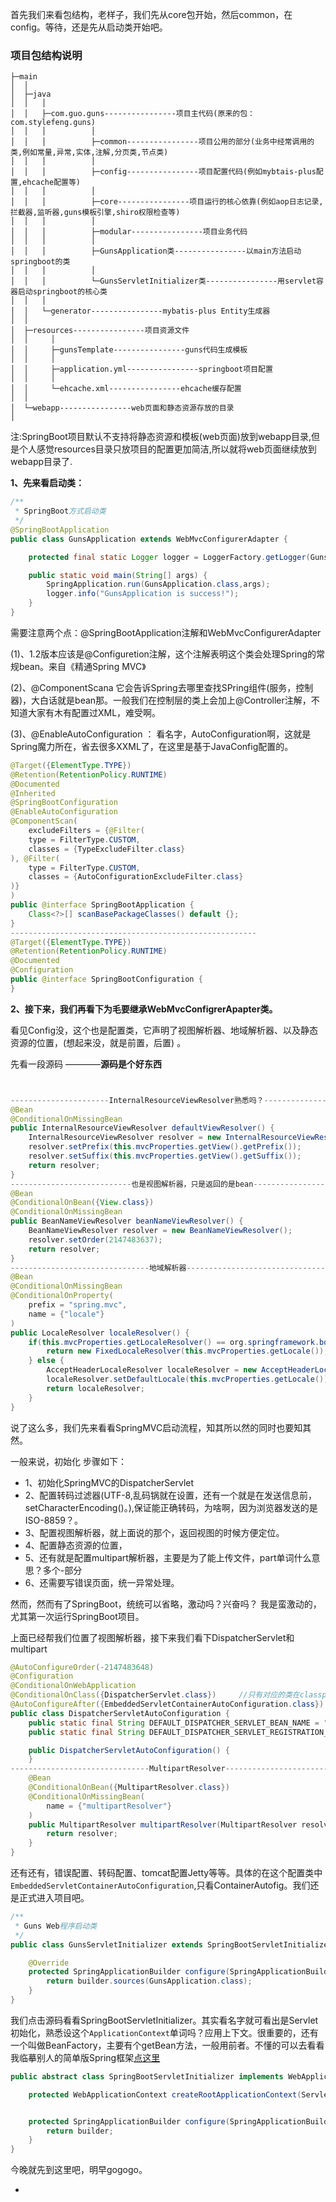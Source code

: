 首先我们来看包结构，老样子，我们先从core包开始，然后common，在config。等待，还是先从启动类开始吧。

### 项目包结构说明
```
├─main
│  │
│  ├─java
│  │   │
│  │   ├─com.guo.guns----------------项目主代码(原来的包：com.stylefeng.guns)
│  │   │          │
│  │   │          ├─common----------------项目公用的部分(业务中经常调用的类,例如常量,异常,实体,注解,分页类,节点类)
│  │   │          │
│  │   │          ├─config----------------项目配置代码(例如mybtais-plus配置,ehcache配置等)
│  │   │          │
│  │   │          ├─core----------------项目运行的核心依靠(例如aop日志记录,拦截器,监听器,guns模板引擎,shiro权限检查等)
│  │   │          │
│  │   │          ├─modular----------------项目业务代码
│  │   │          │
│  │   │          ├─GunsApplication类----------------以main方法启动springboot的类
│  │   │          │
│  │   │          └─GunsServletInitializer类----------------用servlet容器启动springboot的核心类
│  │   │
│  │   └─generator----------------mybatis-plus Entity生成器
│  │
│  ├─resources----------------项目资源文件
│  │     │
│  │     ├─gunsTemplate----------------guns代码生成模板
│  │     │
│  │     ├─application.yml----------------springboot项目配置
│  │     │
│  │     └─ehcache.xml----------------ehcache缓存配置
│  │
│  └─webapp----------------web页面和静态资源存放的目录
│
```
注:SpringBoot项目默认不支持将静态资源和模板(web页面)放到webapp目录,但是个人感觉resources目录只放项目的配置更加简洁,所以就将web页面继续放到webapp目录了.

**1、先来看启动类：**
```java
/**
 * SpringBoot方式启动类
 */
@SpringBootApplication
public class GunsApplication extends WebMvcConfigurerAdapter {

    protected final static Logger logger = LoggerFactory.getLogger(GunsApplication.class);

    public static void main(String[] args) {
        SpringApplication.run(GunsApplication.class,args);
        logger.info("GunsApplication is success!");
    }
}
```
需要注意两个点：@SpringBootApplication注解和WebMvcConfigurerAdapter

(1)、1.2版本应该是@Configuretion注解，这个注解表明这个类会处理Spring的常规bean。来自《精通Spring MVC》

(2)、@ComponentScana 它会告诉Spring去哪里查找SPring组件(服务，控制器)，大白话就是bean那。一般我们在控制层的类上会加上@Controller注解，不知道大家有木有配置过XML，难受啊。

(3)、@EnableAutoConfiguration ： 看名字，AutoConfiguration啊，这就是Spring魔力所在，省去很多XXML了，在这里是基于JavaConfig配置的。



```java
@Target({ElementType.TYPE})
@Retention(RetentionPolicy.RUNTIME)
@Documented
@Inherited
@SpringBootConfiguration
@EnableAutoConfiguration
@ComponentScan(
    excludeFilters = {@Filter(
    type = FilterType.CUSTOM,
    classes = {TypeExcludeFilter.class}
), @Filter(
    type = FilterType.CUSTOM,
    classes = {AutoConfigurationExcludeFilter.class}
)}
)
public @interface SpringBootApplication {
    Class<?>[] scanBasePackageClasses() default {};
}
-------------------------------------------------------
@Target({ElementType.TYPE})
@Retention(RetentionPolicy.RUNTIME)
@Documented
@Configuration
public @interface SpringBootConfiguration {
}
```
**2、接下来，我们再看下为毛要继承WebMvcConfigrerApapter类。**

看见Config没，这个也是配置类，它声明了视图解析器、地域解析器、以及静态资源的位置，(想起来没，就是前置，后置)
。

先看一段源码 ————**源码是个好东西**

```java


----------------------InternalResourceViewResolver熟悉吗？-----------------------
@Bean
@ConditionalOnMissingBean
public InternalResourceViewResolver defaultViewResolver() {
    InternalResourceViewResolver resolver = new InternalResourceViewResolver();
    resolver.setPrefix(this.mvcProperties.getView().getPrefix());
    resolver.setSuffix(this.mvcProperties.getView().getSuffix());
    return resolver;
}
---------------------------也是视图解析器，只是返回的是bean-------------------------
@Bean
@ConditionalOnBean({View.class})
@ConditionalOnMissingBean
public BeanNameViewResolver beanNameViewResolver() {
    BeanNameViewResolver resolver = new BeanNameViewResolver();
    resolver.setOrder(2147483637);
    return resolver;
}
-------------------------------地域解析器--------------------------------------------
@Bean
@ConditionalOnMissingBean
@ConditionalOnProperty(
    prefix = "spring.mvc",
    name = {"locale"}
)
public LocaleResolver localeResolver() {
    if(this.mvcProperties.getLocaleResolver() == org.springframework.boot.autoconfigure.web.WebMvcProperties.LocaleResolver.FIXED) {
        return new FixedLocaleResolver(this.mvcProperties.getLocale());
    } else {
        AcceptHeaderLocaleResolver localeResolver = new AcceptHeaderLocaleResolver();
        localeResolver.setDefaultLocale(this.mvcProperties.getLocale());
        return localeResolver;
    }
}
```

说了这么多，我们先来看看SpringMVC启动流程，知其所以然的同时也要知其然。

一般来说，初始化 步骤如下：

- 1、初始化SpringMVC的DispatcherServlet
- 2、配置转码过滤器(UTF-8,乱码锅就在设置，还有一个就是在发送信息前，setCharacterEncoding()。),保证能正确转码，为啥啊，因为浏览器发送的是ISO-8859？。
- 3、配置视图解析器，就上面说的那个，返回视图的时候方便定位。
- 4、配置静态资源的位置，
- 5、还有就是配置multipart解析器，主要是为了能上传文件，part单词什么意思？多个-部分
- 6、还需要写错误页面，统一异常处理。

然而，然而有了SpringBoot，统统可以省略，激动吗？兴奋吗？ 我是蛮激动的，尤其第一次运行SpringBoot项目。

上面已经帮我们位置了视图解析器，接下来我们看下DispatcherServlet和multipart

```java
@AutoConfigureOrder(-2147483648)
@Configuration
@ConditionalOnWebApplication
@ConditionalOnClass({DispatcherServlet.class})     //只有对应的类在classpath中有存在时才会注入
@AutoConfigureAfter({EmbeddedServletContainerAutoConfiguration.class})
public class DispatcherServletAutoConfiguration {
    public static final String DEFAULT_DISPATCHER_SERVLET_BEAN_NAME = "dispatcherServlet";    //熟悉吗？DeFAULT，默认的那。
    public static final String DEFAULT_DISPATCHER_SERVLET_REGISTRATION_BEAN_NAME = "dispatcherServletRegistration";

    public DispatcherServletAutoConfiguration() {
    }
-------------------------------MultipartResolver-------------------------------
    @Bean
    @ConditionalOnBean({MultipartResolver.class})
    @ConditionalOnMissingBean(
        name = {"multipartResolver"}
    )
    public MultipartResolver multipartResolver(MultipartResolver resolver) {
        return resolver;
    }
}
```

还有还有，错误配置、转码配置、tomcat配置Jetty等等。具体的在这个配置类中`EmbeddedServletContainerAutoConfiguration`,只看ContainerAutofig。我们还是正式进入项目吧。

```java
/**
 * Guns Web程序启动类
 */
public class GunsServletInitializer extends SpringBootServletInitializer {

    @Override
    protected SpringApplicationBuilder configure(SpringApplicationBuilder builder) {
        return builder.sources(GunsApplication.class);
    }
}
```

我们点击源码看看SpringBootServletInitializer。其实看名字就可看出是Servlet初始化，熟悉设这个`ApplicationContext`单词吗？应用上下文。很重要的，还有一个叫做BeanFactory，主要有个getBean方法，一般用前者。不懂的可以去看看我临摹别人的简单版Spring框架[点这里](https://github.com/guoxiaoxu/tiny-spring)
```java
public abstract class SpringBootServletInitializer implements WebApplicationInitializer {

    protected WebApplicationContext createRootApplicationContext(ServletContext servletContext) {}


    protected SpringApplicationBuilder configure(SpringApplicationBuilder builder) {
        return builder;
    }
}
```

今晚就先到这里吧，明早gogogo。



















































































































-

